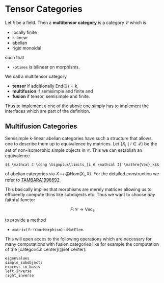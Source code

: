 # Tensor Categories

Let $k$ be a field. Then a __multitensor category__ is a category $\mathcal C$ which is

- locally finite
- k-linear
- abelian
- rigid monoidal

such that

- ``\otimes`` is bilinear on morphisms.

We call a multitensor category 

- __tensor__ if additionally $\mathrm{End}(\mathbb 1) = k$,
- __multifusion__ if semisimple and finite and
- __fusion__ if tensor, semisimple and finite.

Thus to implement a one of the above one simply has to implement the interfaces which are part of the definition.

## Multifusion Categories

Semisimple k-linear abelian categories have such a structure that allows one to describe them up to equivalence by matrices. Let $\{X_i \mid i \in \mathcal I\}$ be the set of non-isomorphic simple objects in $\mathcal C$. This we can establish an equivalence 

    $$ \mathcal C \cong \bigoplus\limits_{i ∈ \mathcal I} \mathrm{Vec}_k$$

of abelian categories via $X \mapsto \bigoplus \mathrm{Hom(X_i, X)}$. For the detailed construction we refer to [TAMBARA1998692](@cite).

This basically implies that morphisms are merely matrices allowing us to efficiently compute thins like subobjects etc. Thus we want to choose *any* faithful functor 

```math
F \colon \mathcal C \to \mathrm{Vec}_k
```

to provide a method

- `matrix(f::YourMorphism)::MatElem`.

This will open acces to the following operations which are necessary for many computations with fusion categories like for example the computation of the [categorical center](@ref center).

```@docs
eigenvalues
simple_subobjects
express_in_basis
left_inverse
right_inverse
```